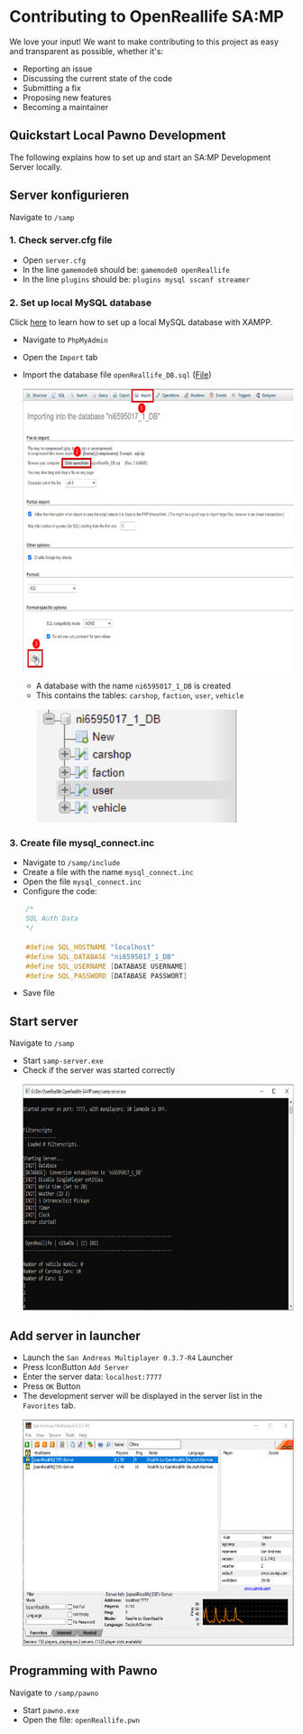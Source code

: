 # Contributing to OpenReallife SA:MP

We love your input! We want to make contributing to this project as easy and transparent as possible, whether it's:

- Reporting an issue
- Discussing the current state of the code
- Submitting a fix
- Proposing new features
- Becoming a maintainer

## Quickstart Local Pawno Development

The following explains how to set up and start an SA:MP Development Server locally.

## Server konfigurieren

Navigate to `/samp`

### 1. Check server.cfg file

- Open `server.cfg`
- In the line `gamemode0` should be: `gamemode0 openReallife`
- In the line `plugins` should be: `plugins mysql sscanf streamer`

### 2. Set up local MySQL database

Click [here](https://www.javatpoint.com/creating-mysql-database-with-xampp) to learn how to set up a local MySQL database with XAMPP.

- Navigate to `PhpMyAdmin`
- Open the `Import` tab
- Import the database file `openReallife_DB.sql` ([File](https://raw.githubusercontent.com/OpenReallife/OpenReallife-SAMP/main/openReallife_DB.sql))
  </br>
  </br>
  <img height=500 src="https://raw.githubusercontent.com/OpenReallife/OpenReallife-SAMP/main/SetupMySQL.png"/>

  - A database with the name `ni6595017_1_DB` is created
  - This contains the tables: `carshop`, `faction`, `user`, `vehicle`
    </br>
    </br>
    <img height=200 src="https://raw.githubusercontent.com/OpenReallife/OpenReallife-SAMP/main/DB.png"/>

### 3. Create file mysql_connect.inc

- Navigate to `/samp/include`
- Create a file with the name `mysql_connect.inc`
- Open the file `mysql_connect.inc`
- Configure the code:

```c++
    /*
	SQL Auth Data
    */

    #define SQL_HOSTNAME "localhost"
    #define SQL_DATABASE "ni6595017_1_DB"
    #define SQL_USERNAME [DATABASE USERNAME]
    #define SQL_PASSWORD [DATABASE PASSWORT]
```

- Save file

## Start server

Navigate to `/samp`

- Start `samp-server.exe`
- Check if the server was started correctly
  </br>
  </br>
  <img height=400 src="https://raw.githubusercontent.com/OpenReallife/OpenReallife-SAMP/main/SampServer.png"/>

## Add server in launcher

- Launch the `San Andreas Multiplayer 0.3.7-R4` Launcher
- Press IconButton `Add Server`
- Enter the server data: `localhost:7777`
- Press `OK` Button
- The development server will be displayed in the server list in the `Favorites` tab.
  </br>
  </br>
  <img height=400 src="https://raw.githubusercontent.com/OpenReallife/OpenReallife-SAMP/main/SAMPLauncher.png"/>

## Programming with Pawno

Navigate to `/samp/pawno`

- Start `pawno.exe`
- Open the file: `openReallife.pwn`